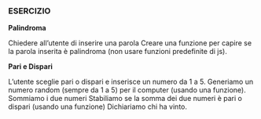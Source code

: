 ### ESERCIZIO

**Palindroma**

Chiedere all’utente di inserire una parola
Creare una funzione per capire se la parola inserita è palindroma (non usare funzioni predefinite di js).

**Pari e Dispari**

L’utente sceglie pari o dispari e inserisce un numero da 1 a 5.
Generiamo un numero random (sempre da 1 a 5) per il computer (usando una funzione).
Sommiamo i due numeri
Stabiliamo se la somma dei due numeri è pari o dispari (usando una funzione)
Dichiariamo chi ha vinto.

